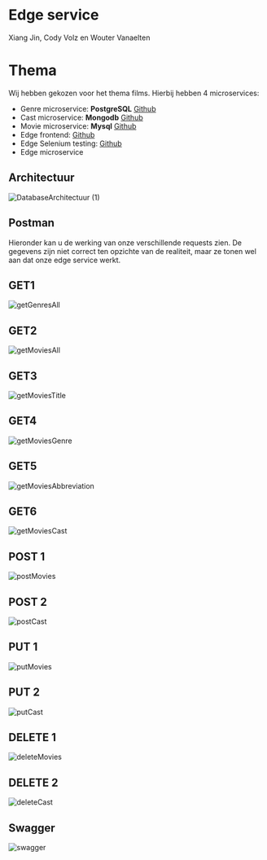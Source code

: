 # Edge service

Xiang Jin, Cody Volz en Wouter Vanaelten


# Thema

Wij hebben gekozen voor het thema films. Hierbij hebben 4 microservices:

 - Genre microservice: **PostgreSQL** [Github](https://github.com/woutervanaelten/genre-service)
 - Cast microservice: **Mongodb** [Github](https://github.com/r0766008/cast-service)
 - Movie microservice: **Mysql** [Github](https://github.com/woutervanaelten/movie-service)
 - Edge frontend: [Github](https://github.com/r0766008/MovieFrontEnd)
 - Edge Selenium testing: [Github](https://github.com/r0766008/MovieTesting)
 - Edge microservice

## Architectuur
![DatabaseArchitectuur (1)](https://user-images.githubusercontent.com/45122439/104125545-b9d5f880-5357-11eb-91b9-2519e8696914.png)
## Postman
Hieronder kan u de werking van onze verschillende requests zien. De gegevens zijn niet correct ten opzichte van de realiteit, maar ze tonen wel aan dat onze edge service werkt.
## GET1
![getGenresAll](https://user-images.githubusercontent.com/45122439/104125436-ff45f600-5356-11eb-81b2-0c919dcb9e85.png)
## GET2
![getMoviesAll](https://user-images.githubusercontent.com/45122439/104125439-040aaa00-5357-11eb-837d-fc218e8884b4.png)
## GET3
![getMoviesTitle](https://user-images.githubusercontent.com/45122439/104125441-079e3100-5357-11eb-85e1-f3f4f2cba6e6.png)
## GET4
![getMoviesGenre](https://user-images.githubusercontent.com/45122439/104125442-08cf5e00-5357-11eb-84a4-732a6ec392b6.png)
## GET5
![getMoviesAbbreviation](https://user-images.githubusercontent.com/45122439/104125448-0ff66c00-5357-11eb-94ba-7bc7ddfba94c.png)
## GET6
![getMoviesCast](https://user-images.githubusercontent.com/45122439/104125443-0a008b00-5357-11eb-92e1-f199e9b8c9c6.png)
## POST 1
![postMovies](https://user-images.githubusercontent.com/45122439/104125472-374d3900-5357-11eb-922d-7a68b276fc58.png)
## POST 2
![postCast](https://user-images.githubusercontent.com/45122439/104125475-39af9300-5357-11eb-846d-25cda25adc98.png)
## PUT 1
![putMovies](https://user-images.githubusercontent.com/45122439/104125485-4b913600-5357-11eb-9ff2-0689da20d260.png)
## PUT 2
![putCast](https://user-images.githubusercontent.com/45122439/104125486-4d5af980-5357-11eb-91f4-8ffd2fc28d46.png)
## DELETE 1
![deleteMovies](https://user-images.githubusercontent.com/45122439/104125492-58ae2500-5357-11eb-9144-f2e0dbab60f8.png)
## DELETE 2
![deleteCast](https://user-images.githubusercontent.com/45122439/104125496-5ea40600-5357-11eb-9d57-3f540c704807.png)
## Swagger
![swagger](https://user-images.githubusercontent.com/45122439/104125193-885c2d80-5355-11eb-8e90-a4df91f29c44.png)
